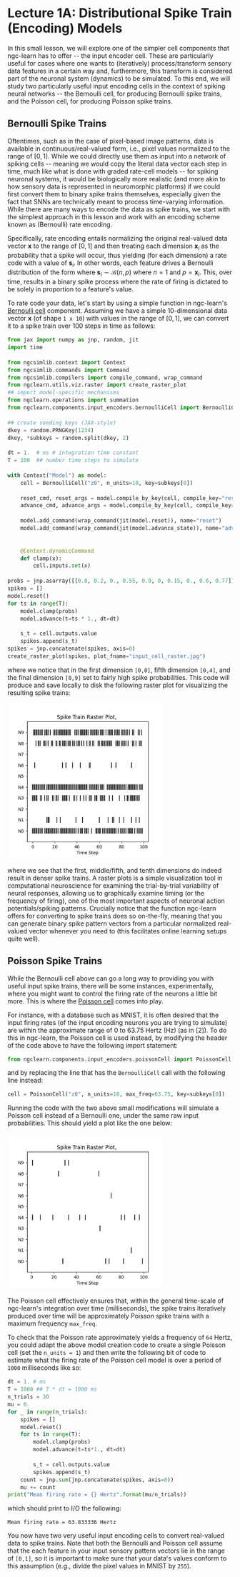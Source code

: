 # Lecture 1A: Distributional Spike Train (Encoding) Models

In this small lesson, we will explore one of the simpler cell components
that ngc-learn has to offer -- the input encoder cell. These are particularly
useful for cases where one wants to (iteratively) process/transform sensory data
features in a certain way and, furthermore, this transform is considered part
of the neuronal system (dynamics) to be simulated. To this end, we will
study two particularly useful input encoding cells in the context of
spiking neural networks -- the Bernoulli cell, for producing Bernoulli
spike trains, and the Poisson cell, for producing Poisson spike trains.

## Bernoulli Spike Trains

Oftentimes, such as in the case of pixel-based image patterns, data is
available in continuous/real-valued form, i.e., pixel values normalized to the range of
$[0,1]$. While we could directly use them as input into a network of spiking cells --
meaning we would copy the literal data vector each step in time, much like what is done
with graded rate-cell models -- for spiking neuronal systems, it would be
biologically more realistic (and more akin to how sensory data is represented
in neuromorphic platforms) if we could first convert them to binary spike trains
themselves, especially given the fact that SNNs are technically meant to process
time-varying information. While there are many ways to encode the
data as spike trains, we start with the simplest approach in this lesson and
work with an encoding scheme known as (Bernoulli) rate encoding.

Specifically, rate encoding entails normalizing the original real-valued data vector
$\mathbf{x}$ to the range of $[0,1]$ and then treating each dimension $\mathbf{x}_i$
as the probability that a spike will occur, thus yielding (for each dimension) a rate code
with a value of $\mathbf{s}_i$. In other words, each feature drives a Bernoulli
distribution of the form where $\mathbf{s}_i \sim \mathcal{B}(n, p)$ where $n = 1$
and $p = \mathbf{x}_i$. This, over time, results in a binary spike process where the
rate of firing is dictated to be solely in proportion to a feature's value.

To rate code your data, let's start by using a simple function in ngc-learn's
[Bernoulli cell](ngclearn.components.input_encoders.bernoulliCell) component.
Assuming we have a simple $10$-dimensional data vector $\mathbf{x}$ (of
shape `1 x 10`) with values in the range of $[0,1]$, we can convert it to a
spike train over $100$ steps in time as follows:

```python
from jax import numpy as jnp, random, jit
import time

from ngcsimlib.context import Context
from ngcsimlib.commands import Command
from ngcsimlib.compilers import compile_command, wrap_command
from ngclearn.utils.viz.raster import create_raster_plot
## import model-specific mechanisms
from ngclearn.operations import summation
from ngclearn.components.input_encoders.bernoulliCell import BernoulliCell

## create seeding keys (JAX-style)
dkey = random.PRNGKey(1234)
dkey, *subkeys = random.split(dkey, 2)

dt = 1.  # ms # integration time constant
T = 100  ## number time steps to simulate

with Context("Model") as model:
    cell = BernoulliCell("z0", n_units=10, key=subkeys[0])

    reset_cmd, reset_args = model.compile_by_key(cell, compile_key="reset")
    advance_cmd, advance_args = model.compile_by_key(cell, compile_key="advance_state")

    model.add_command(wrap_command(jit(model.reset)), name="reset")
    model.add_command(wrap_command(jit(model.advance_state)), name="advance")


    @Context.dynamicCommand
    def clamp(x):
        cell.inputs.set(x)

probs = jnp.asarray([[0.8, 0.2, 0., 0.55, 0.9, 0, 0.15, 0., 0.6, 0.77]], dtype=jnp.float32)
spikes = []
model.reset()
for ts in range(T):
    model.clamp(probs)
    model.advance(t=ts * 1., dt=dt)

    s_t = cell.outputs.value
    spikes.append(s_t)
spikes = jnp.concatenate(spikes, axis=0)
create_raster_plot(spikes, plot_fname="input_cell_raster.jpg")
```

where we notice that in the first dimension `[0,0]`, fifth dimension `[0,4]`,
and the final dimension `[0,9]` set to fairly high spike probabilities. This
code will produce and save locally to disk the following raster plot for
visualizing the resulting spike trains:

<img src="../../images/tutorials/neurocog/bernoulli_raster.jpg" width="350" /> <br>

where we see that the first, middle/fifth, and tenth dimensions do indeed
result in denser spike trains. A raster plots is a simple visualization tool in
computational neuroscience for examining the trial-by-trial variability of
neural responses, allowing us to graphically examine timing (or the frequency
of firing), one of the most important aspects of neuronal action potentials/spiking
patterns. Crucially notice that the function ngc-learn offers for converting
to spike trains does so on-the-fly, meaning that you can generate binary
spike pattern vectors from a particular normalized real-valued vector whenever you
need to (this facilitates online learning setups quite well).

## Poisson Spike Trains

While the Bernoulli cell above can go a long way to providing you with useful
input spike trains, there will be some instances, experimentally, where you
might want to control the firing rate of the neurons a little bit more. This
is where the [Poisson cell](ngclearn.components.input_encoders.poissonCell)
comes into play.

For instance, with a database such as MNIST, it is often desired that the input
firing rates (of the input encoding neurons you are trying to simulate) are
within the approximate range of $0$ to $63.75$ Hertz (Hz) (as in [2]).
To do this in ngc-learn, the Poisson cell is used instead, by modifying the
header of the code above to have the following import statement:

```python
from ngclearn.components.input_encoders.poissonCell import PoissonCell
```

and by replacing the line that has the `BernoulliCell` call with the
following line instead:

```python
cell = PoissonCell("z0", n_units=10, max_freq=63.75, key=subkeys[0])
```

Running the code with the two above small modifications will
simulate a Poisson cell instead of a Bernoulli one, under the same
raw input probabilities. This should yield a plot like the one below:

<img src="../../images/tutorials/neurocog/poisson_raster.jpg" width="350" /> <br>

The Poisson cell effectively ensures that, within the general time-scale
of ngc-learn's integration over time (milliseconds), the spike trains
iteratively produced over time will be approximately Poisson spike trains with
a maximum frequency `max_freq`.

To check that the Poisson rate approximately yields a frequency of `64` Hertz,
you could adapt the above model creation code to create a single Poisson cell
(set the `n_units = 1`) and then write the following bit of code to estimate
what the firing rate of the Poisson cell model is over a period of
`1000` milliseconds like so:

```python
dt = 1. # ms
T = 1000 ## T * dt = 1000 ms
n_trials = 30
mu = 0.
for _ in range(n_trials):
    spikes = []
    model.reset()
    for ts in range(T):
        model.clamp(probs)
        model.advance(t=ts*1., dt=dt)

        s_t = cell.outputs.value
        spikes.append(s_t)
    count = jnp.sum(jnp.concatenate(spikes, axis=0))
    mu += count
print("Mean firing rate = {} Hertz".format(mu/n_trials))
```

which should print to I/O the following:

```console
Mean firing rate = 63.833336 Hertz
```

You now have two very useful input encoding cells to convert real-valued
data to spike trains. Note that both the Bernoulli and Poisson cell assume
that the each feature in your input sensory pattern vectors lie in the range of
`[0,1]`, so it is important to make sure that your data's values conform to
this assumption (e.g., divide the pixel values in MNIST by `255`).
